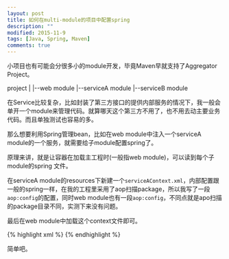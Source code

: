 ```yaml
---
layout: post
title: 如何在multi-module的项目中配置spring
description: ""
modified: 2015-11-9
tags: [Java, Spring, Maven]
comments: true
---
```


小项目也有可能会分很多小的module开发，毕竟Maven早就支持了Aggregator Project。

project
|
|--web module
|--serviceA module
|--serviceB module

在Service比较复杂，比如封装了第三方接口的提供内部服务的情况下，我一般会单开一个module来管理代码。就算哪天这个第三方不用了，也不用去动主要业务代码。而且单独测试也容易的多。

那么想要利用Spring管理bean，比如在web module中注入一个serviceA module的一个服务，就需要给子module配置spring了。

原理来讲，就是让容器在加载主工程时(一般指web module)，可以读到每个子module的spring 文件。

在serviceA module的resources下新建一个`serviceAContext.xml`，内部配置跟一般的spring一样，在我的工程里采用了aop扫描package，所以我写了一段`aop:config`的配置，同时web module也有一段`aop:config`，不同点就是apo扫描的package目录不同，实测下来没有问题。

最后在web module中加载这个context文件即可。

{% highlight xml %}
<import resource="classpath*:serviceAContext.xml" />
{% endhighlight %}

简单吧。